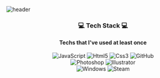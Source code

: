 <!--![header](https://capsule-render.vercel.app/api?type=slice&color=auto&height=300&text=SuBinYoon&fontColor=auto)</div> -->

![header](https://capsule-render.vercel.app/api?type=waving&color=auto&height=300&section=header&text=Dawn_1216&fontSize=70)</div>

<h3 align="center"> 💻 Tech Stack 💻</h3>
<h4 align="center"> Techs that I've used at least once</h4>

<p align="center">
  <img alt="JavaScript" src="https://img.shields.io/badge/javascript-%23323330.svg?style=flat-square&logo=javascript&logoColor=%23F7DF1E">
  <img alt="Html5" src="https://img.shields.io/badge/html5-%23E34F26.svg?style=flat-square&logo=html5&logoColor=white">
  <img alt="Css3" src="https://img.shields.io/badge/css3-%231572B6.svg?style=flat-square&logo=css3&logoColor=white">
  <img alt="GitHub" src="https://img.shields.io/badge/github-%23121011.svg?style=flat-square&logo=github&logoColor=white">
  <br>
  
   <img alt="Photoshop" src="https://img.shields.io/badge/photoshop-31A8FF.svg?style=flat-square&logo=AdobePhotoshop&logoColor=white">
   <img alt="Illustrator" src="https://img.shields.io/badge/illustrator-FF9A00.svg?style=flat-square&logo=AdobeIllustrator&logoColor=white">  
  
  <br>
  
  <img alt="Windows" src="https://img.shields.io/badge/Windows-0078D6?style=flat-square&logo=windows&logoColor=white">
  <img alt="Steam" src="https://img.shields.io/badge/Steam-000000?style=flat-square&logo=Steam&logoColor=F0F0F0">
</p>

